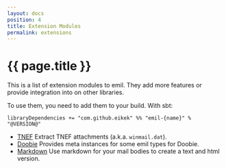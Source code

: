 ```yaml
---
layout: docs
position: 4
title: Extension Modules
permalink: extensions
---
```


# {{ page.title }}

This is a list of extension modules to emil. They add more features or
provide integration into on other libraries.

To use them, you need to add them to your build. With sbt:

```
libraryDependencies += "com.github.eikek" %% "emil-{name}" % "@VERSION@"
```


- [TNEF](ext/tnef) Extract TNEF attachments (a.k.a.
  `winmail.dat`).
- [Doobie](ext/doobie) Provides meta instances for some emil types for
  Doobie.
- [Markdown](ext/markdown) Use markdown for your mail bodies to create
  a text and html version.
